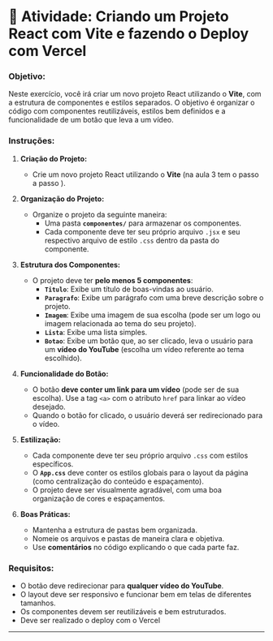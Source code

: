 # 🚀 **Atividade: Criando um Projeto React com Vite e fazendo o Deploy com Vercel**

### **Objetivo:**
Neste exercício, você irá criar um novo projeto React utilizando o **Vite**, com a estrutura de componentes e estilos separados. O objetivo é organizar o código com componentes reutilizáveis, estilos bem definidos e a funcionalidade de um botão que leva a um vídeo.

### **Instruções:**

1. **Criação do Projeto:**
   - Crie um novo projeto React utilizando o **Vite** (na aula 3 tem o passo a passo ).
  

2. **Organização do Projeto:**
   - Organize o projeto da seguinte maneira:
     - Uma pasta **`componentes/`** para armazenar os componentes.
     - Cada componente deve ter seu próprio arquivo `.jsx` e seu respectivo arquivo de estilo `.css` dentro da pasta do componente.

3. **Estrutura dos Componentes:**
   - O projeto deve ter **pelo menos 5 componentes**:
     - **`Titulo`**: Exibe um título de boas-vindas ao usuário.
     - **`Paragrafo`**: Exibe um parágrafo com uma breve descrição sobre o projeto.
     - **`Imagem`**: Exibe uma imagem de sua escolha (pode ser um logo ou imagem relacionada ao tema do seu projeto).
     - **`Lista`**: Exibe uma lista simples.
     - **`Botao`**: Exibe um botão que, ao ser clicado, leva o usuário para um **vídeo do YouTube** (escolha um vídeo referente ao tema escolhido).

4. **Funcionalidade do Botão:**
   - O botão **deve conter um link para um vídeo** (pode ser de sua escolha). Use a tag `<a>` com o atributo `href` para linkar ao vídeo desejado.
   - Quando o botão for clicado, o usuário deverá ser redirecionado para o vídeo.

5. **Estilização:**
   - Cada componente deve ter seu próprio arquivo `.css` com estilos específicos.
   - O **`App.css`** deve conter os estilos globais para o layout da página (como centralização do conteúdo e espaçamento).
   - O projeto deve ser visualmente agradável, com uma boa organização de cores e espaçamentos.

6. **Boas Práticas:**
   - Mantenha a estrutura de pastas bem organizada.
   - Nomeie os arquivos e pastas de maneira clara e objetiva.
   - Use **comentários** no código explicando o que cada parte faz.

### **Requisitos:**
- O botão deve redirecionar para **qualquer vídeo do YouTube**.
- O layout deve ser responsivo e funcionar bem em telas de diferentes tamanhos.
- Os componentes devem ser reutilizáveis e bem estruturados.
- Deve ser realizado o deploy com o Vercel


---

